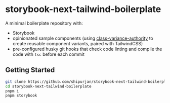 # storybook-next-tailwind-boilerplate
A minimal boilerplate repository with: 
- Storybook
- opinionated sample components (using [class-variance-authority](https://cva.style/docs/getting-started/variants) to create reusable component variants, paired with TailwindCSS)
- pre-configured husky git hooks that check code linting and compile the code with `tsc` before each commit

## Getting Started
```bash
git clone https://github.com/shipurjan/storybook-next-tailwind-boilerplate
cd storybook-next-tailwind-boilerplate
pnpm i
pnpm storybook
```

